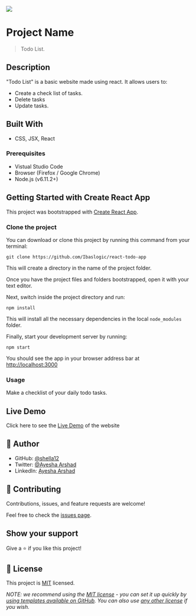 ![](https://img.shields.io/badge/Microverse-blueviolet)

# Project Name

> Todo List.

## Description

"Todo List" is a basic website made using react. It allows users to:

- Create a check list of tasks.
- Delete tasks
- Update tasks.

## Built With

- CSS, JSX, React

### Prerequisites

- Vistual Studio Code
- Browser (Firefox / Google Chrome)
- Node.js (v6.11.2+)

## Getting Started with Create React App

This project was bootstrapped with [Create React App](https://github.com/facebook/create-react-app).

### Clone the project

You can download or clone this project by running this command from your terminal:

```
git clone https://github.com/Ibaslogic/react-todo-app
```

This will create a directory in the name of the project folder.

Once you have the project files and folders bootstrapped, open it with your text editor.

Next, switch inside the project directory and run:

```
npm install
```

This will install all the necessary dependencies in the local `node_modules` folder.

Finally, start your development server by running:

```
npm start
```

You should see the app in your browser address bar at [http://localhost:3000](http://localhost:3000)

### Usage

Make a checklist of your daily todo tasks.

## Live Demo

Click here to see the [Live Demo](https://shella12.github.io/todo-react/) of the website 

## 👤 Author

- GitHub: [@shella12](https://github.com/shella12)
- Twitter: [@Ayesha Arshad](https://twitter.com/AyeshaA03712974)
- LinkedIn: [Ayesha Arshad](https://www.linkedin.com/in/ayesha-arshad-a690a015a/)

## 🤝 Contributing

Contributions, issues, and feature requests are welcome!

Feel free to check the [issues page](../../issues/).

## Show your support

Give a ⭐️ if you like this project!

## 📝 License

This project is [MIT](./LICENSE) licensed.

_NOTE: we recommend using the [MIT license](https://github.com/shella12/mathmagi.github.io/blob/dev/LICENSE.md) - you can set it up quickly by [using templates available on GitHub](https://docs.github.com/en/communities/setting-up-your-project-for-healthy-contributions/adding-a-license-to-a-repository). You can also use [any other license](https://choosealicense.com/licenses/) if you wish._

